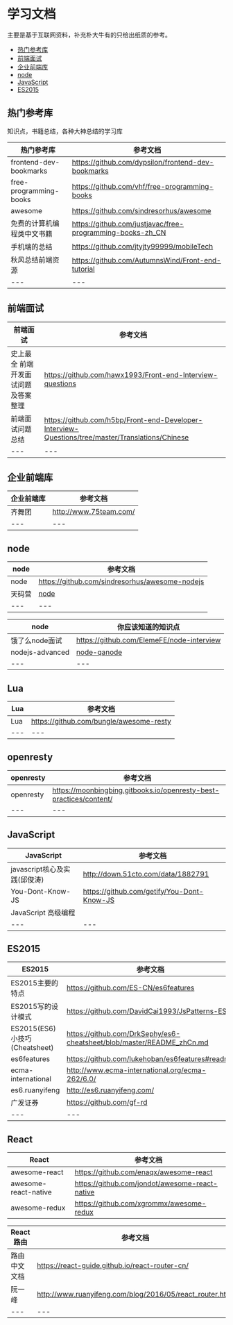 # 学习文档

主要是基于互联网资料，补充朴大牛有的只给出纸质的参考。

- [热门参考库](#热门参考库)
- [前端面试](#前端面试)
- [企业前端库](#企业前端库)
- [node](#node)
- [JavaScript](#JavaScript)
- [ES2015](#ES2015)


## 热门参考库

知识点，书籍总结，各种大神总结的学习库

热门参考库 | 参考文档
--- | ---
frontend-dev-bookmarks | https://github.com/dypsilon/frontend-dev-bookmarks
free-programming-books | https://github.com/vhf/free-programming-books
awesome | https://github.com/sindresorhus/awesome
免费的计算机编程类中文书籍 | https://github.com/justjavac/free-programming-books-zh_CN
手机端的总结 | https://github.com/jtyjty99999/mobileTech
秋风总结前端资源 | https://github.com/AutumnsWind/Front-end-tutorial
--- | ---

## 前端面试

前端面试 | 参考文档
--- | ---
史上最全 前端开发面试问题及答案整理 | https://github.com/hawx1993/Front-end-Interview-questions
前端面试问题总结 | https://github.com/h5bp/Front-end-Developer-Interview-Questions/tree/master/Translations/Chinese
--- | ---

## 企业前端库

企业前端库 | 参考文档
--- | ---
齐舞团 | http://www.75team.com/
--- | ---

## node

node | 参考文档
--- | ---
node | https://github.com/sindresorhus/awesome-nodejs
天码营 | [node](http://course.tianmaying.com/node)
--- | ---

node | 你应该知道的知识点
--- | ---
饿了么node面试 | https://github.com/ElemeFE/node-interview
nodejs-advanced | [node-qa](https://gold.xitu.io/post/57b54f151532bc0063ebfe31)[node](https://www.pluralsight.com/courses/nodejs-advanced)
--- | ---

## Lua

Lua | 参考文档
--- | ---
Lua | https://github.com/bungle/awesome-resty
--- | ---

## openresty

openresty | 参考文档
--- | ---
openresty | https://moonbingbing.gitbooks.io/openresty-best-practices/content/
--- | ---

## JavaScript

JavaScript | 参考文档
--- | ---
javascript核心及实践(邱俊涛) | http://down.51cto.com/data/1882791
You-Dont-Know-JS | https://github.com/getify/You-Dont-Know-JS
JavaScript 高级编程 |
--- | ---


## ES2015

**ES2015** | 参考文档
--- | ---
ES2015主要的特点 | https://github.com/ES-CN/es6features
ES2015写的设计模式 | https://github.com/DavidCai1993/JsPatterns-ES6
ES2015(ES6)小技巧(Cheatsheet) |https://github.com/DrkSephy/es6-cheatsheet/blob/master/README_zhCn.md
es6features|https://github.com/lukehoban/es6features#readme
ecma-international | http://www.ecma-international.org/ecma-262/6.0/
es6.ruanyifeng| http://es6.ruanyifeng.com/
广发证券 | https://github.com/gf-rd
--- | ---

## React

React | 参考文档
--- | ---
awesome-react | https://github.com/enaqx/awesome-react
awesome-react-native | https://github.com/jondot/awesome-react-native
awesome-redux | https://github.com/xgrommx/awesome-redux

React 路由 | 参考文档
--- | ---
路由中文文档 | https://react-guide.github.io/react-router-cn/
阮一峰 | http://www.ruanyifeng.com/blog/2016/05/react_router.html
--- | ---
